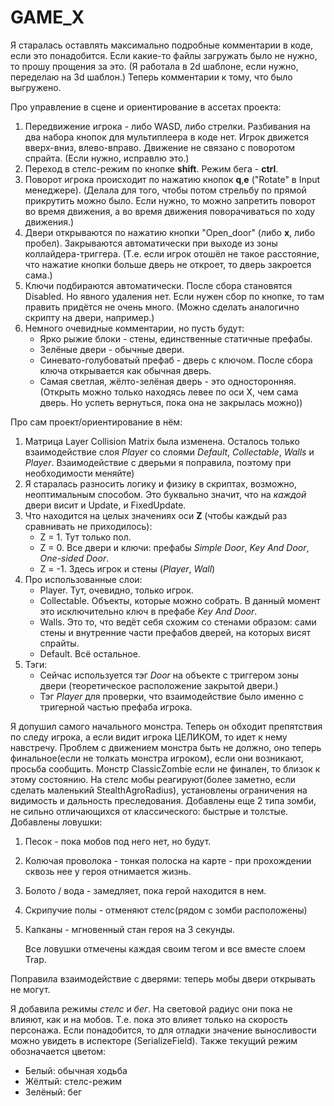 # GAME_X

Я старалась оставлять максимально подробные комментарии в коде, если это понадобится.
Если какие-то файлы загружать было не нужно, то прошу прощения за это. (Я работала в 2d шаблоне, если нужно, переделаю на 3d шаблон.)
Теперь комментарии к тому, что было выгружено.

Про управление в сцене и ориентирование в ассетах проекта:
1. Передвижение игрока - либо WASD, либо стрелки. Разбивания на два набора кнопок для мультиплеера в коде нет. Игрок движется вверх-вниз, влево-вправо. Движение не связано с поворотом спрайта. (Если нужно, исправлю это.)
2. Переход в стелс-режим по кнопке **shift**. Режим бега - **ctrl**.
3. Поворот игрока происходит по нажатию кнопок **q**,**e** ("Rotate" в Input менеджере). (Делала для того, чтобы потом стрельбу по прямой прикрутить можно было. Если нужно, то можно запретить поворот во время движения, а во время движения поворачиваться по ходу движения.)
4. Двери открываются по нажатию кнопки "Open_door" (либо **x**, либо пробел). Закрываются автоматически при выходе из зоны коллайдера-триггера. (Т.е. если игрок отошёл не такое расстояние, что нажатие кнопки больше дверь не откроет, то дверь закроется сама.)
5. Ключи подбираются автоматически. После сбора становятся Disabled. Но явного удаления нет. Если нужен сбор по кнопке, то там править придётся не очень много. (Можно сделать аналогично скрипту на двери, например.)
6. Немного очевидные комментарии, но пусть будут:
    - Ярко рыжие блоки - стены, единственные статичные префабы.
    - Зелёные двери - обычные двери.
    - Синевато-голубоватый префаб - дверь с ключом. После сбора ключа открывается как обычная дверь.
    - Самая светлая, жёлто-зелёная дверь - это односторонняя. (Открыть можно только находясь левее по оси X, чем сама дверь. Но успеть вернуться, пока она не закрылась можно))

Про сам проект/ориентирование в нём:
1. Матрица Layer Collision Matrix была изменена. Осталось только взаимодействие слоя *Player* со слоями *Default*, *Collectable*, *Walls* и *Player*. Взаимодействие с дверьми я поправила, поэтому при необходимости меняйте)
2. Я старалась разносить логику и физику в скриптах, возможно, неоптимальным способом. Это буквально значит, что на *каждой* двери висит и Update, и FixedUpdate.
3. Что находится на целых значениях оси **Z** (чтобы каждый раз сравнивать не приходилось):
    - Z = 1. Тут только пол.
    - Z = 0. Все двери и ключи: префабы *Simple Door*, *Key And Door*, *One-sided Door*.
    - Z = -1. Здесь игрок и стены (*Player*, *Wall*)
4. Про использованные слои:
    - Player. Тут, очевидно, только игрок.
    - Collectable. Объекты, которые можно собрать. В данный момент это исключительно ключ в префабе *Key And Door*.
    - Walls. Это то, что ведёт себя схожим со стенами образом: сами стены и внутренние части префабов дверей, на которых висят спрайты.
    - Default. Всё остальное.
5. Тэги:
    - Сейчас используется тэг *Door* на объекте с триггером зоны двери (теоретическое расположение закрытой двери.)
    - Тэг *Player* для проверки, что взаимодействие было именно с тригерной частью префаба игрока.

Я допушил самого начального монстра. Теперь он обходит препятствия по следу игрока, а если видит игрока ЦЕЛИКОМ, то идет к нему навстречу. Проблем с движением монстра быть не должно, оно теперь финальное(если не толкать монстра игроком), если они возникают, просьба сообщить. Монстр ClassicZombie если не финален, то близок к этому состоянию. На стелс мобы реагируют(более заметно, если сделать маленький StealthAgroRadius), установлены ограничения на видимость и дальность преследования. Добавлены еще 2 типа зомби, не сильно отличающихся от классического: быстрые и толстые. Добавлены ловушки:
1) Песок - пока мобов под него нет, но будут.
2) Колючая проволока - тонкая полоска на карте - при прохождении сквозь нее у героя отнимается жизнь. 
3) Болото / вода - замедляет, пока герой находится в нем. 
4) Скрипучие полы - отменяют стелс(рядом с зомби расположены)
5) Капканы - мгновенный стан героя на 3 секунды.
   
   Все ловушки отмечены каждая своим тегом и все вместе слоем Trap.

Поправила взаимодействие с дверями: теперь мобы двери открывать не могут.

Я добавила режимы *стелс* и *бег*. На световой радиус они пока не влияют, как и на мобов. Т.е. пока это влияет только на скорость персонажа.
Если понадобится, то для отладки значение выносливости можно увидеть в испекторе (SerializeField). Также текущий режим обозначается цветом:
- Белый: обычная ходьба
- Жёлтый: стелс-режим
- Зелёный: бег
